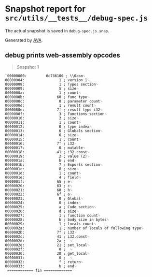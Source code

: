 # Snapshot report for `src/utils/__tests__/debug-spec.js`

The actual snapshot is saved in `debug-spec.js.snap`.

Generated by [AVA](https://ava.li).

## debug prints web-assembly opcodes

> Snapshot 1

    `00000000:         6d736100 ; \\0asm␊
    00000004:                1 ; version 1␊
    00000008:                1 ; Types section␊
    00000009:                5 ; size␊
    0000000a:                1 ; count␊
    0000000b:               60 ; func type␊
    0000000c:                0 ; parameter count␊
    0000000d:                1 ; result count␊
    0000000e:               7f ; result type i32␊
    0000000f:                3 ; Functions section␊
    00000010:                2 ; size␊
    00000011:                1 ; count␊
    00000012:                0 ; type index␊
    00000013:                6 ; Globals section␊
    00000014:                6 ; size␊
    00000015:                1 ; count␊
    00000016:               7f ; i32␊
    00000017:                0 ; mutable␊
    00000018:               41 ; i32.const␊
    00000019:                2 ; value (2)␊
    0000001a:                b ; end␊
    0000001b:                7 ; Exports section␊
    0000001c:                8 ; size␊
    0000001d:                1 ; count␊
    0000001e:                4 ; field␊
    0000001f:               65 ; e␊
    00000020:               63 ; c␊
    00000021:               68 ; h␊
    00000022:               6f ; o␊
    00000023:                0 ; Global␊
    00000024:                0 ; index␊
    00000025:                a ; Code section␊
    00000026:                d ; size␊
    00000027:                1 ; function count␊
    00000028:                b ; body size in bytes␊
    00000029:                1 ; locals count␊
    0000002a:                1 ; number of locals of following type␊
    0000002b:               7f ; i32␊
    0000002c:               41 ; i32.const␊
    0000002d:               2a ;  ␊
    0000002e:               21 ; set_local␊
    0000002f:                0 ;  ␊
    00000030:               20 ; get_local␊
    00000031:                0 ;  ␊
    00000032:                f ; return␊
    00000033:                b ; end␊
     ============ fin =============`
